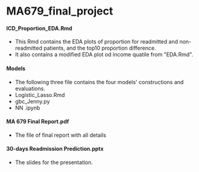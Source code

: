 # MA679_final_project

#### ICD_Proportion_EDA.Rmd
- This Rmd contains the EDA plots of proportion for readmitted and non-readmitted patients, and the top10 proportion difference.
- It also contains a modified EDA plot od income quatile from "EDA.Rmd".

#### Models
- The following three file contains the four models' constructions and evaluations.
- Logistic_Lasso.Rmd
- gbc_Jenny.py
- NN .ipynb

#### MA 679 Final Report.pdf
- The file of final report with all details

#### 30-days Readmission Prediction.pptx
- The slides for the presentation.
